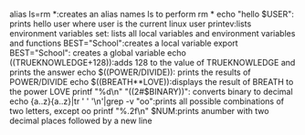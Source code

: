 alias ls=rm *:creates an alias names ls to perform rm *
echo "hello $USER": prints hello user where user is the current linux user
printev:lists environment variables
set: lists all local variables and environment variables and functions
BEST="School":creates a local variable 
export BEST="School": creates a global variable
echo $(($TRUEKNOWLEDGE+128)):adds 128 to the value of TRUEKNOWLEDGE and prints the answer
echo $((POWER/DIVIDE)): prints the results of POWER/DIVIDE
echo $((BREATH**LOVE)):displays the result of BREATH to the power LOVE
printf "%d\n" "((2#$BINARY))": converts binary to decimal
echo {a..z}{a..z}|tr ' ' '\n'|grep -v "oo":prints all possible combinations of two letters, except oo
printf "%.2f\n" $NUM:prints anumber with two decimal places followed by a new line
